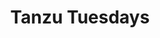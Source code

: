 ---
title: "Tanzu Tuesdays"
type: "tv-show"
streaming: "twitch"
id: "tanzu-tuesdays"
image: "tanzu-tuesdays.png"
og_image: "/images/og/TanzuTV-Tuesdays.png"
weight: 1
menu:
    main:
        parent: "tv"
        weight: 2
# Text that appears on show index page under show name
description: See live demos of modern application development technologies.
# Text that appears highlighted in green on show index page above show name
teaser: Live Every Tuesday at 12pm PT
# Text that shows on show page under show name
subheader: Live demos on Twitch, every Tuesday at 12pm PT.
# Any content below here shows up above episode index
---